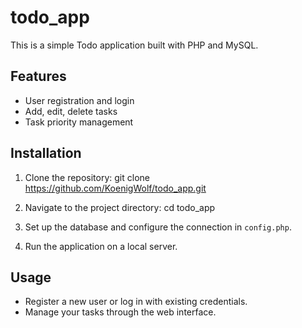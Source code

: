 # todo_app

This is a simple Todo application built with PHP and MySQL.

## Features

- User registration and login
- Add, edit, delete tasks
- Task priority management

## Installation

1. Clone the repository:
    git clone https://github.com/KoenigWolf/todo_app.git

2. Navigate to the project directory:
    cd todo_app

3. Set up the database and configure the connection in `config.php`.

4. Run the application on a local server.

## Usage

- Register a new user or log in with existing credentials.
- Manage your tasks through the web interface.
